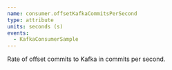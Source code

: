 ```yaml
---
name: consumer.offsetKafkaCommitsPerSecond
type: attribute
units: seconds (s)
events:
  - KafkaConsumerSample
---
```


Rate of offset commits to Kafka in commits per second.